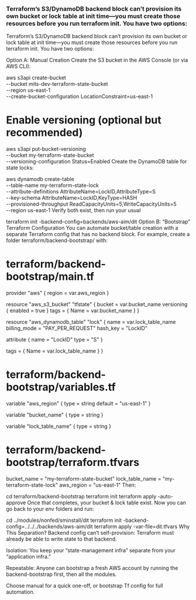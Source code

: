 ### Terraform’s S3/DynamoDB backend block can’t provision its own bucket or lock table at init time—you must create those resources before you run terraform init. You have two options:

Terraform’s S3/DynamoDB backend block can’t provision its own bucket or lock table at init time—you must create those resources before you run terraform init. You have two options:

Option A: Manual Creation
Create the S3 bucket in the AWS Console (or via AWS CLI):

aws s3api create-bucket \
 --bucket mits-dev-terraform-state-bucket \
 --region us-east-1 \
 --create-bucket-configuration LocationConstraint=us-east-1

# Enable versioning (optional but recommended)

aws s3api put-bucket-versioning \
 --bucket my-terraform-state-bucket \
 --versioning-configuration Status=Enabled
Create the DynamoDB table for state locks:

aws dynamodb create-table \
 --table-name my-terraform-state-lock \
 --attribute-definitions AttributeName=LockID,AttributeType=S \
 --key-schema AttributeName=LockID,KeyType=HASH \
 --provisioned-throughput ReadCapacityUnits=5,WriteCapacityUnits=5 \
 --region us-east-1
Verify both exist, then run your usual

terraform init -backend-config=backends/aws-aim/dit
Option B: “Bootstrap” Terraform Configuration
You can automate bucket/table creation with a separate Terraform config that has no backend block. For example, create a folder terraform/backend-bootstrap/ with:

# terraform/backend-bootstrap/main.tf

provider "aws" {
region = var.aws_region
}

resource "aws_s3_bucket" "tfstate" {
bucket = var.bucket_name
versioning {
enabled = true
}
tags = {
Name = var.bucket_name
}
}

resource "aws_dynamodb_table" "lock" {
name = var.lock_table_name
billing_mode = "PAY_PER_REQUEST"
hash_key = "LockID"

attribute {
name = "LockID"
type = "S"
}

tags = {
Name = var.lock_table_name
}
}

# terraform/backend-bootstrap/variables.tf

variable "aws_region" {
type = string
default = "us-east-1"
}

variable "bucket_name" {
type = string
}

variable "lock_table_name" {
type = string
}

# terraform/backend-bootstrap/terraform.tfvars

bucket_name = "my-terraform-state-bucket"
lock_table_name = "my-terraform-state-lock"
aws_region = "us-east-1"
Then:

cd terraform/backend-bootstrap
terraform init
terraform apply -auto-approve
Once that completes, your bucket & lock table exist. Now you can go back to your env folders and run:

cd ../modules/nonfed/sminstall/dit
terraform init -backend-config=../../../backends/aws-aim/dit
terraform apply -var-file=dit.tfvars
Why This Separation?
Backend config can’t self-provision: Terraform must already be able to write state to that backend.

Isolation: You keep your “state-management infra” separate from your “application infra.”

Repeatable: Anyone can bootstrap a fresh AWS account by running the backend-bootstrap first, then all the modules.

Choose manual for a quick one-off, or bootstrap Tf config for full automation.
